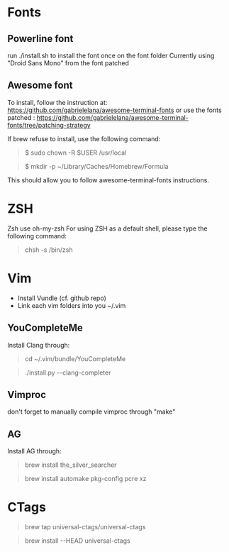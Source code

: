 # Fonts
## Powerline font
run ./install.sh to install the font once on the font folder
Currently using "Droid Sans Mono" from the font patched

## Awesome font
To install, follow the instruction at: https://github.com/gabrielelana/awesome-terminal-fonts
or use the fonts patched : https://github.com/gabrielelana/awesome-terminal-fonts/tree/patching-strategy

If brew refuse to install, use the following command:
> $ sudo chown -R $USER /usr/local

> $ mkdir -p ~/Library/Caches/Homebrew/Formula

This should allow you to follow awesome-terminal-fonts instructions.

# ZSH
Zsh use oh-my-zsh
For using ZSH as a default shell, please type the following command:
> chsh -s /bin/zsh

# Vim
* Install Vundle (cf. github repo)
* Link each vim folders into you ~/.vim


## YouCompleteMe
Install Clang through:

> cd ~/.vim/bundle/YouCompleteMe

> ./install.py --clang-completer

## Vimproc
don't forget to manually compile vimproc through "make"

## AG
Install AG through:
> brew install the_silver_searcher

> brew install automake pkg-config pcre xz


# CTags

> brew tap universal-ctags/universal-ctags

> brew install --HEAD universal-ctags

